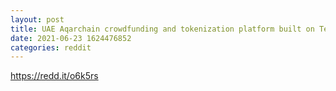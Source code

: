 ```yaml
--- 
layout: post 
title: UAE Aqarchain crowdfunding and tokenization platform built on Tezos to launch soon 
date: 2021-06-23 1624476852 
categories: reddit 
--- 
```

https://redd.it/o6k5rs